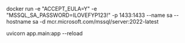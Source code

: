 <!-- 
This is for the postgres
docker run -e "ACCEPT_EULA=Y" -e "MSSQL_SA_PASSWORD=yourStrong@Password" -p 1435:1435 -d mcr.microsoft.com/mssql/server:2022-latest
go into the postgres and create your db 
-->

<!-- MSSQL -->
docker run -e "ACCEPT_EULA=Y" -e "MSSQL_SA_PASSWORD=ILOVEFYP123!"    -p 1433:1433 --name sa --hostname sa    -d    mcr.microsoft.com/mssql/server:2022-latest

<!-- Run the patient service (FastAPI) -->
uvicorn app.main:app --reload